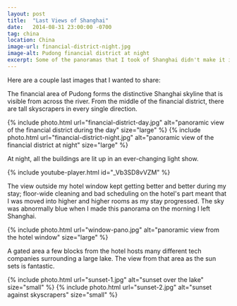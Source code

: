 ```yaml
---
layout: post
title:  "Last Views of Shanghai"
date:   2014-08-31 23:00:00 -0700
tag: china
location: China
image-url: financial-district-night.jpg
image-alt: Pudong financial district at night
excerpt: Some of the panoramas that I took of Shanghai didn't make it into any previous posts. Here they are.
---
```

Here are a couple last images that I wanted to share:

The financial area of Pudong forms the distinctive Shanghai skyline that is visible from across the river. From the middle of the financial district, there are tall skyscrapers in every single direction.

<div class='img-gallery'>
{% include photo.html url="financial-district-day.jpg" alt="panoramic view of the financial district during the day" size="large" %}
{% include photo.html url="financial-district-night.jpg" alt="panoramic view of the financial district at night" size="large" %}
</div>

At night, all the buildings are lit up in an ever-changing light show.

{% include youtube-player.html id="_Vb3SD8vVZM" %}

The view outside my hotel window kept getting better and better during my stay; floor-wide cleaning and bad scheduling on the hotel's part meant that I was moved into higher and higher rooms as my stay progressed. The sky was abnormally blue when I made this panorama on the morning I left Shanghai.

<div class='img-gallery'>
{% include photo.html url="window-pano.jpg" alt="panoramic view from the hotel window" size="large" %}
</div>

A gated area a few blocks from the hotel hosts many different tech companies surrounding a large lake. The view from that area as the sun sets is fantastic.

<div class='img-gallery'>
{% include photo.html url="sunset-1.jpg" alt="sunset over the lake" size="small" %}
{% include photo.html url="sunset-2.jpg" alt="sunset against skyscrapers" size="small" %}
</div>
